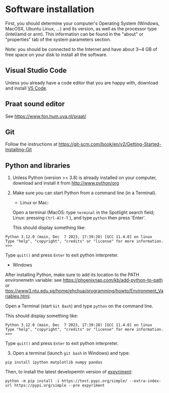 # Software installation

First, you should determine your computer's Operating System (Windows, MacOSX, Ubuntu Linux, ...) and its version, as well as the processor type (intel/amd or arm). This information can be found in the "about" or "properties" tab of the system parameters section. 

Note: you should be connected to the Internet and have about 3~4 GB of free space on your disk to install all the software.

## Visual Studio Code

Unless you already have a code editor that you are happy with, download and install [VS Code](https://code.visualstudio.com/).


## Praat sound editor

See <https://www.fon.hum.uva.nl/praat/>


## Git

Follow the instructions at 
<https://git-scm.com/book/en/v2/Getting-Started-Installing-Git>




## Python and libraries

1. Unless Python (version >= 3.8) is already installed on your computer, download and install it from <http://www.python/org>

2. Make sure you can start Python from a command line (in a Terminal).

   * Linux or Mac:

   Open a terminal (MacOS: type `terminal` in the Spotlight search field; Linux: pressing `Ctrl-Alt-T` ), and type `python` then press 'Enter'.

   This should display something like:

```{console}
Python 3.12.0 (main, Dec  7 2023, 17:39:28) [GCC 11.4.0] on linux
Type "help", "copyright", "credits" or "license" for more information.
>>> 
```

   Type `quit()` and press `Enter` to exit python interpreter.


   * Windows

   After installing Python, make sure to add its location to the PATH environemetn variable: see <https://phoenixnap.com/kb/add-python-to-path> or <ttps://www3.ntu.edu.sg/home/ehchua/programming/howto/Environment_Variables.html>.
  
   Open a Terminal (start `Git Bash`) and type `python` on the command line.

   This should display something like:

```{console}
Python 3.12.0 (main, Dec  7 2023, 17:39:28) [GCC 11.4.0] on linux
Type "help", "copyright", "credits" or "license" for more information.
>>> 
```

   Type `quit()` and press `Enter` to exit python interpreter.

3. Open a terminal (launch `git bash` in Windows) and type:

```{console}
pip install ipython matplotlib numpy pandas 
```

Then, to install the latest developemtn version of [expyriment](http://www.experiment.org):

```{console}
python -m pip install -i https://test.pypi.org/simple/ --extra-index-url https://pypi.org/simple --pre expyriment
```


